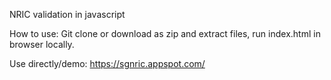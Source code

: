 NRIC validation in javascript

How to use:
Git clone or download as zip and extract files, run index.html in browser locally.

Use directly/demo:
https://sgnric.appspot.com/
